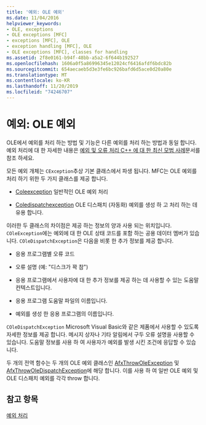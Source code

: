 ```yaml
---
title: '예외: OLE 예외'
ms.date: 11/04/2016
helpviewer_keywords:
- OLE, exceptions
- OLE exceptions [MFC]
- exceptions [MFC], OLE
- exception handling [MFC], OLE
- OLE exceptions [MFC], classes for handling
ms.assetid: 2f8e0161-b94f-48bb-a5a2-6f644b192527
ms.openlocfilehash: 1606a0f5a86996345e12024cf6416afdf6bdc82b
ms.sourcegitcommit: 654aecaeb5d3e3fe6bc926bafd6d5ace0d20a80e
ms.translationtype: MT
ms.contentlocale: ko-KR
ms.lasthandoff: 11/20/2019
ms.locfileid: "74246707"
---
```

# <a name="exceptions-ole-exceptions"></a>예외: OLE 예외

OLE에서 예외를 처리 하는 방법 및 기능은 다른 예외를 처리 하는 방법과 동일 합니다. 예외 처리에 대 한 자세한 내용은 [예외 및 오류 처리 C++ 에 대 한 최신 모범 사례](../cpp/errors-and-exception-handling-modern-cpp.md)문서를 참조 하세요.

모든 예외 개체는 `CException`추상 기본 클래스에서 파생 됩니다. MFC는 OLE 예외를 처리 하기 위한 두 가지 클래스를 제공 합니다.

- [Coleexception](../mfc/reference/coleexception-class.md) 일반적인 OLE 예외 처리

- [Coledispatchexception](../mfc/reference/coledispatchexception-class.md) OLE 디스패치 (자동화) 예외를 생성 하 고 처리 하는 데 유용 합니다.

이러한 두 클래스의 차이점은 제공 하는 정보의 양과 사용 되는 위치입니다. `COleException`에는 예외에 대 한 OLE 상태 코드를 포함 하는 공용 데이터 멤버가 있습니다. `COleDispatchException`은 다음을 비롯 한 추가 정보를 제공 합니다.

- 응용 프로그램별 오류 코드

- 오류 설명 (예: "디스크가 꽉 참")

- 응용 프로그램에서 사용자에 대 한 추가 정보를 제공 하는 데 사용할 수 있는 도움말 컨텍스트입니다.

- 응용 프로그램 도움말 파일의 이름입니다.

- 예외를 생성 한 응용 프로그램의 이름입니다.

`COleDispatchException` Microsoft Visual Basic와 같은 제품에서 사용할 수 있도록 자세한 정보를 제공 합니다. 메시지 상자나 기타 알림에서 구두 오류 설명을 사용할 수 있습니다. 도움말 정보를 사용 하 여 사용자가 예외를 발생 시킨 조건에 응답할 수 있습니다.

두 개의 전역 함수는 두 개의 OLE 예외 클래스인 [AfxThrowOleException](../mfc/reference/exception-processing.md#afxthrowoleexception) 및 [AfxThrowOleDispatchException](../mfc/reference/exception-processing.md#afxthrowoledispatchexception)에 해당 합니다. 이를 사용 하 여 일반 OLE 예외 및 OLE 디스패치 예외를 각각 throw 합니다.

## <a name="see-also"></a>참고 항목

[예외 처리](../mfc/exception-handling-in-mfc.md)
